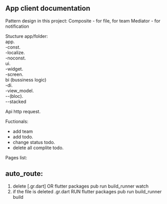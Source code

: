 ## App client documentation  

Pattern design in this project:
Composite - for file, for team
Mediator - for notification

Stucture app/folder:   
app.  
-const.  
-localize.  
-noconst.  
ui.  
-widget.  
-screen.   
bi (bussiness logic)   
-di.  
-view_model.  
--(bloc).  
--stacked   


Api http request. 
 
Fuctionals:  
- add team  
- add todo. 
- change status todo. 
- delete all complite todo. 

Pages list:  



## auto_route:  
1. delete [.gr.dart]  OR  flutter packages pub run build_runner watch  
2. if the file is deleted .gr.dart  RUN  flutter packages pub run build_runner build   


